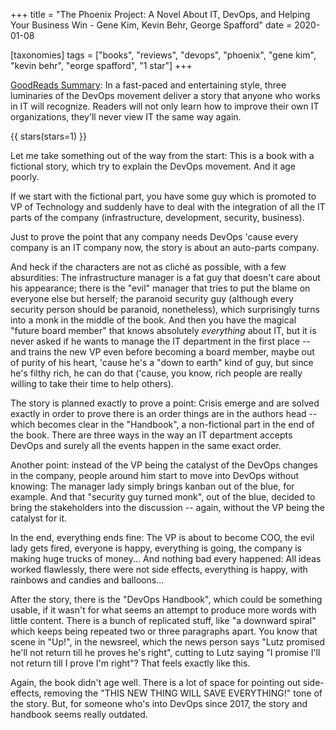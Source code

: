 +++
title = "The Phoenix Project: A Novel About IT, DevOps, and Helping Your Business Win -  Gene Kim, Kevin Behr, George Spafford"
date = 2020-01-08

[taxonomies]
tags = ["books", "reviews", "devops", "phoenix", "gene kim", "kevin behr",
"eorge spafford", "1 star"]
+++

[GoodReads Summary](https://www.goodreads.com/book/show/17255186-the-phoenix-project):
In a fast-paced and entertaining style, three luminaries of the DevOps
movement deliver a story that anyone who works in IT will recognize. Readers
will not only learn how to improve their own IT organizations, they'll never
view IT the same way again.

<!-- more -->

{{ stars(stars=1) }}

Let me take something out of the way from the start: This is a book with a
fictional story, which try to explain the DevOps movement. And it age poorly.

If we start with the fictional part, you have some guy which is promoted to VP
of Technology and suddenly have to deal with the integration of all the IT
parts of the company (infrastructure, development, security, business).

Just to prove the point that any company needs DevOps 'cause every company is
an IT company now, the story is about an auto-parts company.

And heck if the characters are not as cliché as possible, with a few
absurdities: The infrastructure manager is a fat guy that doesn't care about
his appearance; there is the "evil" manager that tries to put the blame on
everyone else but herself; the paranoid security guy (although every security
person should be paranoid, nonetheless), which surprisingly turns into a monk
in the middle of the book. And then you have the magical "future board member"
that knows absolutely _everything_ about IT, but it is never asked if he
wants to manage the IT department in the first place -- and trains the new VP
even before becoming a board member, maybe out of purity of his heart, 'cause
he's a "down to earth" kind of guy, but since he's filthy rich, he can do that
('cause, you know, rich people are really willing to take their time to help
others).

The story is planned exactly to prove a point: Crisis emerge and are solved
exactly in order to prove there is an order things are in the authors head --
which becomes clear in the "Handbook", a non-fictional part in the end of the
book. There are three ways in the way an IT department accepts DevOps and
surely all the events happen in the same exact order.

Another point: instead of the VP being the catalyst of the DevOps changes in
the company, people around him start to move into DevOps without knowing: The
manager lady simply brings kanban out of the blue, for example. And that
"security guy turned monk", out of the blue, decided to bring the stakeholders
into the discussion -- again, without the VP being the catalyst for it.

In the end, everything ends fine: The VP is about to become COO, the evil lady
gets fired, everyone is happy, everything is going, the company is making huge
trucks of money... And nothing bad every happened: All ideas worked
flawlessly, there were not side effects, everything is happy, with rainbows
and candies and balloons...

After the story, there is the "DevOps Handbook", which could be something
usable, if it wasn't for what seems an attempt to produce more words with
little content. There is a bunch of replicated stuff, like "a downward spiral"
which keeps being repeated two or three paragraphs apart. You know that scene
in "Up!", in the newsreel, which the news person says "Lutz promised he'll not
return till he proves he's right", cutting to Lutz saying "I promise I'll not
return till I prove I'm right"? That feels exactly like this.

Again, the book didn't age well. There is a lot of space for pointing out
side-effects, removing the "THIS NEW THING WILL SAVE EVERYTHING!" tone of the
story. But, for someone who's into DevOps since 2017, the story and handbook
seems really outdated.
